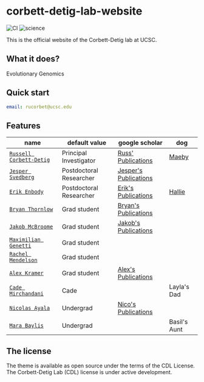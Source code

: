 # corbett-detig-lab-website

![CI](https://github.com/rundocs/jekyll-rtd-theme/workflows/CI/badge.svg?branch=develop)
![science](https://img.shields.io/badge/science-doing-brightgreen)

This is the official website of the Corbett-Detig lab at UCSC.

## What it does?

Evolutionary Genomics

## Quick start

```yml
email: rucorbet@ucsc.edu
```

## Features

| name                    | default value          | google scholar    |  dog   |
| ----------------------- | ---------------------- | ----------------- |---------------|
| [`Russell Corbett-Detig`](/People/Current/russ/) | Principal Investigator |[Russ' Publications](https://scholar.google.com/citations?user=9sF4nOkAAAAJ&hl=en)| [Maeby](https://user-images.githubusercontent.com/10063921/132934537-0feab719-b8ec-4ec9-b300-68086de61ffa.png) |
| [`Jesper Svedberg`](/People/Current/jesper/)       | Postdoctoral Researcher|[Jesper's Publications](https://pubmed.ncbi.nlm.nih.gov/?term=svedberg+J%5Bau%5D&sort=pubdate)|
| [`Erik Enbody`](/People/Current/erik/)           | Postdoctoral Researcher|[Erik's Publications](https://scholar.google.com/citations?user=3bBANnkAAAAJ&hl=en) | [Hallie](/assets/images/hallie.jpg) |
| [`Bryan Thornlow`](/People/Current/bryan/)        | Grad student           | [Bryan's Publications](https://scholar.google.com/citations?user=-mjgRsgAAAAJ&hl=en)|
| [`Jakob McBroome`](/People/Current/jakob/)        | Grad student           |[Jakob's Publications](https://scholar.google.com/citations?user=qV-Y6ssAAAAJ&hl=en)|
| [`Maximilian Genetti`](/People/Current/max/)    | Grad student           |                   |
| [`Rachel Mendelson`](/People/Current/rachel/)      | Grad student           |                |
| [`Alex Kramer`](/People/Current/alex/)           | Grad student           | [Alex's Publications](https://scholar.google.com/citations?hl=en&user=d8U1u-wAAAAJ)|
| [`Cade Mirchandani`](/People/Current/cade/)      | Cade                   |                   | Layla's Dad |
| [`Nicolas Ayala`](/People/Current/nico/)         | Undergrad              |[Nico's Publications](https://scholar.google.com/citations?user=Q2nj73IAAAAJ&hl=en)|
| [`Mara Baylis`](/People/Current/mara/)           | Undergrad              |                   |Basil's Aunt|

## The license

The theme is available as open source under the terms of the CDL License. The Corbett-Detig Lab (CDL) license is under active development. 
